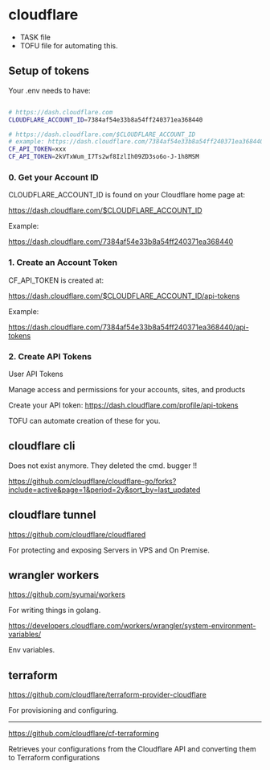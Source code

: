 # cloudflare

- TASK file 
- TOFU file for automating this.

## Setup of tokens

Your .env needs to have:

```sh

# https://dash.cloudflare.com
CLOUDFLARE_ACCOUNT_ID=7384af54e33b8a54ff240371ea368440

# https://dash.cloudflare.com/$CLOUDFLARE_ACCOUNT_ID
# example: https://dash.cloudflare.com/7384af54e33b8a54ff240371ea368440/api-tokens
CF_API_TOKEN=xxx
CF_API_TOKEN=2kVTxWum_I7Ts2wf8IzlIh09ZD3so6o-J-1h8MSM

```

### 0. Get your Account ID

CLOUDFLARE_ACCOUNT_ID is found on your Cloudflare home page at:

https://dash.cloudflare.com/$CLOUDFLARE_ACCOUNT_ID

Example:

https://dash.cloudflare.com/7384af54e33b8a54ff240371ea368440


### 1. Create an Account Token

CF_API_TOKEN is created at:

https://dash.cloudflare.com/$CLOUDFLARE_ACCOUNT_ID/api-tokens

Example: 

https://dash.cloudflare.com/7384af54e33b8a54ff240371ea368440/api-tokens


### 2. Create API Tokens

User API Tokens

Manage access and permissions for your accounts, sites, and products

Create your API token: https://dash.cloudflare.com/profile/api-tokens

TOFU can automate creation of these for you.

## cloudflare cli

Does not exist anymore. They deleted the cmd. bugger !!

https://github.com/cloudflare/cloudflare-go/forks?include=active&page=1&period=2y&sort_by=last_updated

## cloudflare tunnel

https://github.com/cloudflare/cloudflared

For protecting and exposing Servers in VPS and On Premise.



## wrangler workers

https://github.com/syumai/workers

For writing things in golang.

https://developers.cloudflare.com/workers/wrangler/system-environment-variables/

Env variables.

## terraform

https://github.com/cloudflare/terraform-provider-cloudflare

For provisioning and configuring.

---

https://github.com/cloudflare/cf-terraforming

Retrieves your configurations from the Cloudflare API and converting them to Terraform configurations

